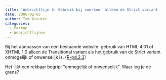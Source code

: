 ```yaml
---
title: 'Webrichtlijn 6: Gebruik bij voorkeur alleen de Strict variant (R-pd.2.3)'
date: 2008-02-05
author: Tom Greuter
categories: 
  - Markup
  - Webrichtlijnen
---
```

Bij het aanpassen van een bestaande website: gebruik van HTML 4.01 of XHTML 1.0 alleen de Transitional variant als het gebruik van de Strict variant onmogelijk of onwenselijk is. ([R-pd.2.3](http://www.webrichtlijnen.nl/handleiding/ontwikkeling/productie/webstandaarden/html4-01/#r-pd-2-3))

Het lijkt een rekbaar begrip: "onmogelijk of onwenselijk". Waar leg je de grens?
